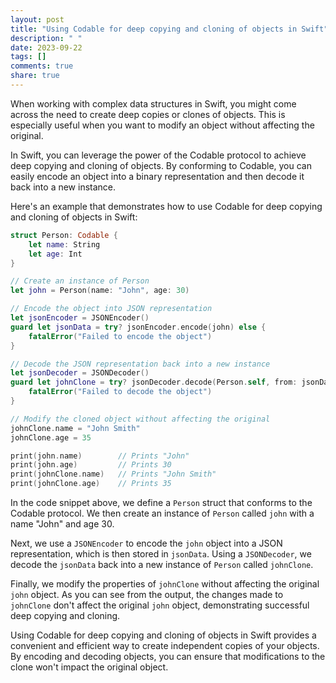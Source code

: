 ```yaml
---
layout: post
title: "Using Codable for deep copying and cloning of objects in Swift"
description: " "
date: 2023-09-22
tags: []
comments: true
share: true
---
```


When working with complex data structures in Swift, you might come across the need to create deep copies or clones of objects. This is especially useful when you want to modify an object without affecting the original.

In Swift, you can leverage the power of the Codable protocol to achieve deep copying and cloning of objects. By conforming to Codable, you can easily encode an object into a binary representation and then decode it back into a new instance.

Here's an example that demonstrates how to use Codable for deep copying and cloning of objects in Swift:

```swift
struct Person: Codable {
    let name: String
    let age: Int
}

// Create an instance of Person
let john = Person(name: "John", age: 30)

// Encode the object into JSON representation
let jsonEncoder = JSONEncoder()
guard let jsonData = try? jsonEncoder.encode(john) else {
    fatalError("Failed to encode the object")
}

// Decode the JSON representation back into a new instance
let jsonDecoder = JSONDecoder()
guard let johnClone = try? jsonDecoder.decode(Person.self, from: jsonData) else {
    fatalError("Failed to decode the object")
}

// Modify the cloned object without affecting the original
johnClone.name = "John Smith"
johnClone.age = 35

print(john.name)        // Prints "John"
print(john.age)         // Prints 30
print(johnClone.name)   // Prints "John Smith"
print(johnClone.age)    // Prints 35
```

In the code snippet above, we define a `Person` struct that conforms to the Codable protocol. We then create an instance of `Person` called `john` with a name "John" and age 30.

Next, we use a `JSONEncoder` to encode the `john` object into a JSON representation, which is then stored in `jsonData`. Using a `JSONDecoder`, we decode the `jsonData` back into a new instance of `Person` called `johnClone`.

Finally, we modify the properties of `johnClone` without affecting the original `john` object. As you can see from the output, the changes made to `johnClone` don't affect the original `john` object, demonstrating successful deep copying and cloning.

Using Codable for deep copying and cloning of objects in Swift provides a convenient and efficient way to create independent copies of your objects. By encoding and decoding objects, you can ensure that modifications to the clone won't impact the original object.